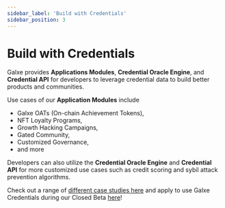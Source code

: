 ```yaml
---
sidebar_label: 'Build with Credentials'
sidebar_position: 3
---
```


# Build with Credentials

Galxe provides **Applications Modules**, **Credential Oracle Engine**, and **Credential API** for developers to leverage credential data to build better products and communities.

Use cases of our **Application Modules** include

- Galxe OATs (On-chain Achievement Tokens),
- NFT Loyalty Programs,
- Growth Hacking Campaigns,
- Gated Community,
- Customized Governance,
- and more

Developers can also utilize the **Credential Oracle Engine** and **Credential API** for more customized use cases such as credit scoring and sybil attack prevention algorithms.

Check out a range of [different case studies here](https://docs.galxe.com/case-studies/DEXGrowthWithHashflow) and apply to use Galxe Credentials during our Closed Beta [here](https://gal.xyz/application)!
